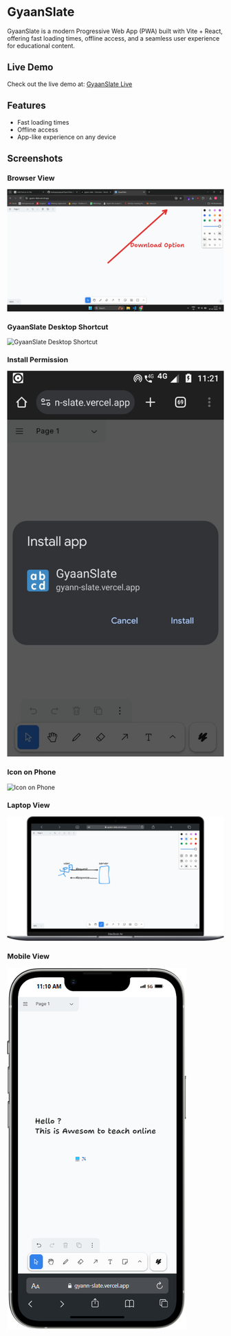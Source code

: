 # GyaanSlate

GyaanSlate is a modern Progressive Web App (PWA) built with Vite + React, offering fast loading times, offline access, and a seamless user experience for educational content.

## Live Demo

Check out the live demo at: [GyaanSlate Live](https://gyann-slate.vercel.app/)

## Features

- Fast loading times
- Offline access
- App-like experience on any device

## Screenshots

### Browser View
![Browser View](./livedemoimages/browser.png)

### GyaanSlate Desktop Shortcut
![GyaanSlate Desktop Shortcut](./livedemoimages/GyaanSlateDesktopShortcut.png)

### Install Permission
![Install Permission](./livedemoimages/installpermission.jpeg)

### Icon on Phone
![Icon on Phone](./livedemoimages/icononphone.jpeg)

### Laptop View
![Laptop View](./livedemoimages/laptop.png)

### Mobile View
![Mobile View](./livedemoimages/mobile.png)
